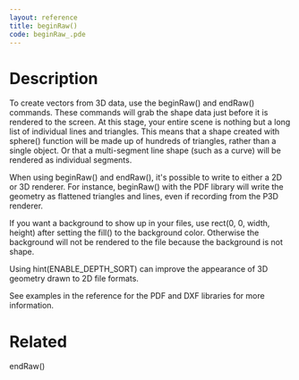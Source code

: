 ```yaml
---
layout: reference
title: beginRaw()
code: beginRaw_.pde
---
```


# Description

To create vectors from 3D data, use the beginRaw() and endRaw() commands. These commands will grab the shape data just before it is rendered to the screen. At this stage, your entire scene is nothing but a long list of individual lines and triangles. This means that a shape created with sphere() function will be made up of hundreds of triangles, rather than a single object. Or that a multi-segment line shape (such as a curve) will be rendered as individual segments.

When using beginRaw() and endRaw(), it's possible to write to either a 2D or 3D renderer. For instance, beginRaw() with the PDF library will write the geometry as flattened triangles and lines, even if recording from the P3D renderer. 

If you want a background to show up in your files, use rect(0, 0, width, height) after setting the fill() to the background color. Otherwise the background will not be rendered to the file because the background is not shape.

Using hint(ENABLE_DEPTH_SORT) can improve the appearance of 3D geometry drawn to 2D file formats.

See examples in the reference for the PDF and DXF libraries for more information.

# Related

endRaw()
